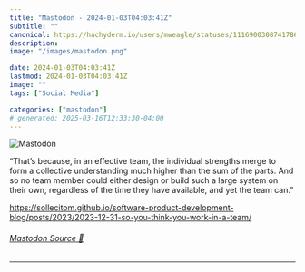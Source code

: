 ```yaml
---
title: "Mastodon - 2024-01-03T04:03:41Z"
subtitle: ""
canonical: https://hachyderm.io/users/mweagle/statuses/111690030874178634
description:
image: "/images/mastodon.png"

date: 2024-01-03T04:03:41Z
lastmod: 2024-01-03T04:03:41Z
image: ""
tags: ["Social Media"]

categories: ["mastodon"]
# generated: 2025-03-16T12:33:30-04:00
---
```

![Mastodon](/images/mastodon.png)

<p>“That’s because, in an effective team, the individual strengths merge to form a collective understanding much higher than the sum of the parts. And so no team member could either design or build such a large system on their own, regardless of the time they have available, and yet the team can.”</p><p><a href="https://sollecitom.github.io/software-product-development-blog/posts/2023/2023-12-31-so-you-think-you-work-in-a-team/" target="_blank" rel="nofollow noopener noreferrer" translate="no"><span class="invisible">https://</span><span class="ellipsis">sollecitom.github.io/software-</span><span class="invisible">product-development-blog/posts/2023/2023-12-31-so-you-think-you-work-in-a-team/</span></a></p>


###### [Mastodon Source 🐘](https://hachyderm.io/@mweagle/111690030874178634)

___
